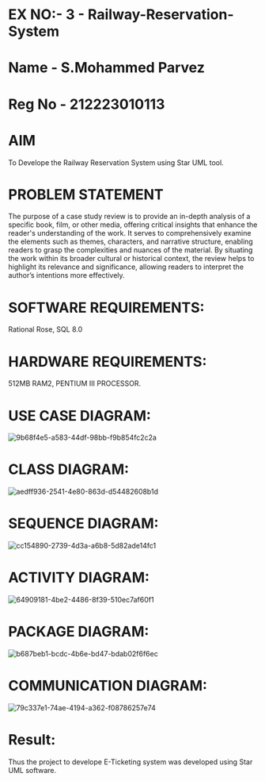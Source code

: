 # EX NO:- 3  -  Railway-Reservation-System
# Name - S.Mohammed Parvez
# Reg No - 212223010113
# AIM
 To Develope the Railway Reservation System using Star UML tool.
# PROBLEM STATEMENT
The purpose of a case study review is to provide an in-depth analysis of a specific book, film, or other media, offering critical insights that enhance the reader's understanding of the work. It serves to comprehensively examine the elements such as themes, characters, and narrative structure, enabling readers to grasp the complexities and nuances of the material. By situating the work within its broader cultural or historical context, the review helps to highlight its relevance and significance, allowing readers to interpret the author’s intentions more effectively. 
 
# SOFTWARE REQUIREMENTS:
Rational Rose,
SQL 8.0
# HARDWARE REQUIREMENTS:
512MB RAM2, PENTIUM III PROCESSOR.

# USE CASE DIAGRAM:
![9b68f4e5-a583-44df-98bb-f9b854fc2c2a](https://github.com/user-attachments/assets/3fc10a68-516b-474f-93ff-6251251fe676)


# CLASS DIAGRAM:
![aedff936-2541-4e80-863d-d54482608b1d](https://github.com/user-attachments/assets/1c2fa7c0-6442-424e-b001-4bf33b8132ed)



# SEQUENCE DIAGRAM:

![cc154890-2739-4d3a-a6b8-5d82ade14fc1](https://github.com/user-attachments/assets/3be415ec-e9e9-486a-8bae-726bd94081b4)

# ACTIVITY DIAGRAM:

![64909181-4be2-4486-8f39-510ec7af60f1](https://github.com/user-attachments/assets/708109df-d371-4d0d-9854-dfe5b08ac63b)


# PACKAGE DIAGRAM: 

![b687beb1-bcdc-4b6e-bd47-bdab02f6f6ec](https://github.com/user-attachments/assets/1f3abf0d-f1ed-4a5d-b728-12a908945d00)

# COMMUNICATION DIAGRAM:
![79c337e1-74ae-4194-a362-f08786257e74](https://github.com/user-attachments/assets/5b386ec6-9bdb-4795-b48a-df67aeb7eb06)


# Result:
 
Thus the project to develope E-Ticketing system was developed using Star UML software.

